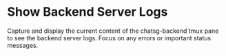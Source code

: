 # Show Backend Server Logs

Capture and display the current content of the chatsg-backend tmux pane to see the backend server logs. Focus on any errors or important status messages.